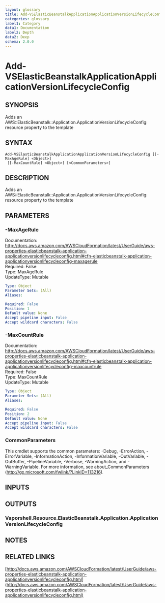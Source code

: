 ```yaml
---
layout: glossary
title: Add-VSElasticBeanstalkApplicationApplicationVersionLifecycleConfig
categories: glossary
label1: Category
data1: Documentation
label2: Depth
data2: Deep
schema: 2.0.0
---
```


# Add-VSElasticBeanstalkApplicationApplicationVersionLifecycleConfig

## SYNOPSIS
Adds an AWS::ElasticBeanstalk::Application.ApplicationVersionLifecycleConfig resource property to the template

## SYNTAX

```
Add-VSElasticBeanstalkApplicationApplicationVersionLifecycleConfig [[-MaxAgeRule] <Object>]
 [[-MaxCountRule] <Object>] [<CommonParameters>]
```

## DESCRIPTION
Adds an AWS::ElasticBeanstalk::Application.ApplicationVersionLifecycleConfig resource property to the template

## PARAMETERS

### -MaxAgeRule
Documentation: http://docs.aws.amazon.com/AWSCloudFormation/latest/UserGuide/aws-properties-elasticbeanstalk-application-applicationversionlifecycleconfig.html#cfn-elasticbeanstalk-application-applicationversionlifecycleconfig-maxagerule    
Required: False    
Type: MaxAgeRule    
UpdateType: Mutable

```yaml
Type: Object
Parameter Sets: (All)
Aliases:

Required: False
Position: 1
Default value: None
Accept pipeline input: False
Accept wildcard characters: False
```

### -MaxCountRule
Documentation: http://docs.aws.amazon.com/AWSCloudFormation/latest/UserGuide/aws-properties-elasticbeanstalk-application-applicationversionlifecycleconfig.html#cfn-elasticbeanstalk-application-applicationversionlifecycleconfig-maxcountrule    
Required: False    
Type: MaxCountRule    
UpdateType: Mutable

```yaml
Type: Object
Parameter Sets: (All)
Aliases:

Required: False
Position: 2
Default value: None
Accept pipeline input: False
Accept wildcard characters: False
```

### CommonParameters
This cmdlet supports the common parameters: -Debug, -ErrorAction, -ErrorVariable, -InformationAction, -InformationVariable, -OutVariable, -OutBuffer, -PipelineVariable, -Verbose, -WarningAction, and -WarningVariable.
For more information, see about_CommonParameters (http://go.microsoft.com/fwlink/?LinkID=113216).

## INPUTS

## OUTPUTS

### Vaporshell.Resource.ElasticBeanstalk.Application.ApplicationVersionLifecycleConfig

## NOTES

## RELATED LINKS

[http://docs.aws.amazon.com/AWSCloudFormation/latest/UserGuide/aws-properties-elasticbeanstalk-application-applicationversionlifecycleconfig.html](http://docs.aws.amazon.com/AWSCloudFormation/latest/UserGuide/aws-properties-elasticbeanstalk-application-applicationversionlifecycleconfig.html)

